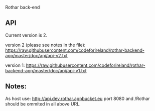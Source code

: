 Rothar back-end

API
----
Current version is 2.

version 2 (please see notes in the file):
https://raw.githubusercontent.com/codeforireland/rothar-backend-app/master/doc/api/api-v2.txt

version 1:
https://raw.githubusercontent.com/codeforireland/rothar-backend-app/master/doc/api/api-v1.txt


Notes:
------
As host use:
http://api.dev.rothar.appbucket.eu
port 8080 and /Rothar should be ommited in all above URL.


